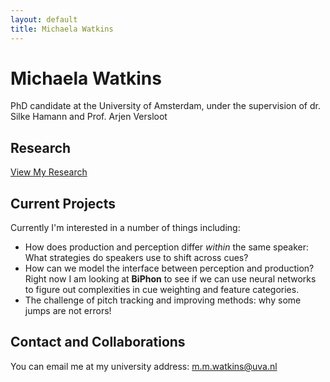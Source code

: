 ```yaml
---
layout: default
title: Michaela Watkins
---
```


# Michaela Watkins

PhD candidate at the University of Amsterdam, under the supervision of dr. Silke Hamann and Prof. Arjen Versloot

## Research

[View My Research](/research.md)

## Current Projects

Currently I'm interested in a number of things including:

- How does production and perception differ _within_ the same speaker: What strategies do speakers use to shift across cues?
- How can we model the interface between perception and production? Right now I am looking at **BiPhon** to see if we can use neural networks to figure out complexities in cue weighting and feature categories.
- The challenge of pitch tracking and improving methods: why some jumps are not errors! 

## Contact and Collaborations

You can email me at my university address: m.m.watkins@uva.nl
